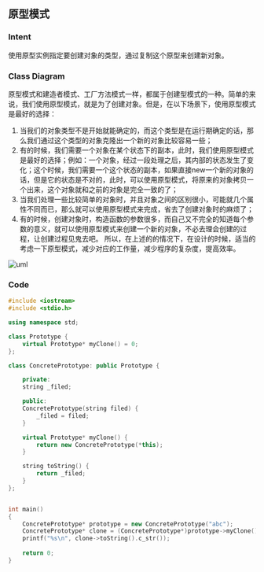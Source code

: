 ## 原型模式

### Intent
使用原型实例指定要创建对象的类型，通过复制这个原型来创建新对象。

### Class Diagram
原型模式和建造者模式、工厂方法模式一样，都属于创建型模式的一种。简单的来说，我们使用原型模式，就是为了创建对象。但是，在以下场景下，使用原型模式是最好的选择：

1. 当我们的对象类型不是开始就能确定的，而这个类型是在运行期确定的话，那么我们通过这个类型的对象克隆出一个新的对象比较容易一些；
2. 有的时候，我们需要一个对象在某个状态下的副本，此时，我们使用原型模式是最好的选择；例如：一个对象，经过一段处理之后，其内部的状态发生了变化；这个时候，我们需要一个这个状态的副本，如果直接new一个新的对象的话，但是它的状态是不对的，此时，可以使用原型模式，将原来的对象拷贝一个出来，这个对象就和之前的对象是完全一致的了；
3. 当我们处理一些比较简单的对象时，并且对象之间的区别很小，可能就几个属性不同而已，那么就可以使用原型模式来完成，省去了创建对象时的麻烦了；
4. 有的时候，创建对象时，构造函数的参数很多，而自己又不完全的知道每个参数的意义，就可以使用原型模式来创建一个新的对象，不必去理会创建的过程，让创建过程见鬼去吧。
所以，在上述的的情况下，在设计的时候，适当的考虑一下原型模式，减少对应的工作量，减少程序的复杂度，提高效率。

![uml](https://img2018.cnblogs.com/blog/773362/201809/773362-20180905162759935-368575810.png)

### Code
``` cpp
#include <iostream>
#include <stdio.h>

using namespace std;

class Prototype {
    virtual Prototype* myClone() = 0;
};

class ConcretePrototype: public Prototype {

    private:
    string _filed;

    public:
    ConcretePrototype(string filed) {
        _filed = filed;
    }

    virtual Prototype* myClone() {
        return new ConcretePrototype(*this);
    }

    string toString() {
        return _filed;
    }
};


int main()
{
    ConcretePrototype* prototype = new ConcretePrototype("abc");
    ConcretePrototype* clone = (ConcretePrototype*)prototype->myClone();
    printf("%s\n", clone->toString().c_str());
    
    return 0;
}





```
